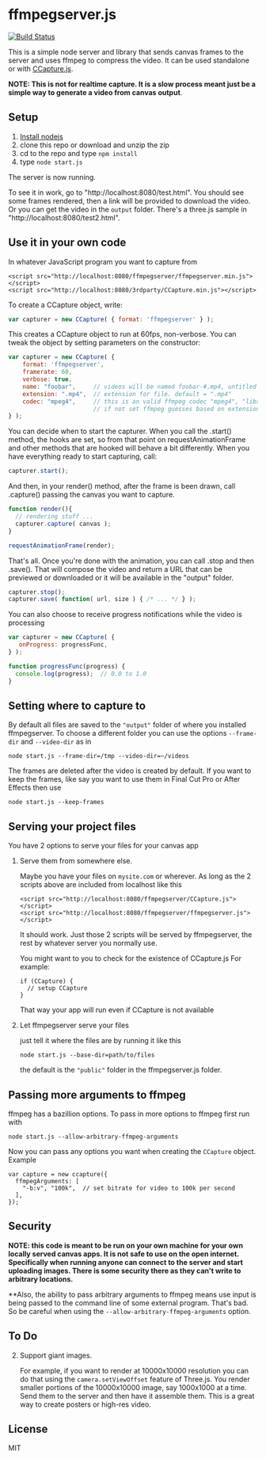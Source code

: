 ﻿# ffmpegserver.js

[![Build Status](https://travis-ci.org/greggman/ffmpegserver.js.svg?branch=master)](https://travis-ci.org/greggman/ffmpegserver.js)

This is a simple node server and library that sends canvas frames to the server and uses ffmpeg to compress the video.
It can be used standalone or with [CCapture.js](https://github.com/spite/ccapture.js).

**NOTE: This is not for realtime capture. It is a slow process meant just be a simple way to generate a video from canvas output**.

## Setup

1.  [Install nodejs](http://nodejs.org/download)
2.  clone this repo or download and unzip the zip
3.  cd to the repo and type `npm install`
4.  type `node start.js`

The server is now running.

To see it in work, go to "http://localhost:8080/test.html". You should see some frames rendered, then a link will
be provided to download the video. Or you can get the video in the `output` folder. There's a three.js sample in
"http://localhost:8080/test2.html".

## Use it in your own code

In whatever JavaScript program you want to capture from

```
<script src="http://localhost:8080/ffmpegserver/ffmpegserver.min.js"></script>
<script src="http://localhost:8080/3rdparty/CCapture.min.js"></script>
```

To create a CCapture object, write:

```js
var capturer = new CCapture( { format: 'ffmpegserver' } );
```

This creates a CCapture object to run at 60fps, non-verbose.
You can tweak the object by setting parameters on the constructor:

```js
var capturer = new CCapture( {
    format: 'ffmpegserver',
    framerate: 60,
    verbose: true,
    name: "foobar",     // videos will be named foobar-#.mp4, untitled if not set.
    extension: ".mp4",  // extension for file. default = ".mp4"
    codec: "mpeg4",     // this is an valid ffmpeg codec "mpeg4", "libx264", "flv1", etc...
                        // if not set ffmpeg guesses based on extension.
} );
```

You can decide when to start the capturer. When you call the .start() method,
the hooks are set, so from that point on requestAnimationFrame and other methods
that are hooked will behave a bit differently. When you have everything ready to start capturing, call:

```js
capturer.start();
```

And then, in your render() method, after the frame is been drawn, call .capture() passing the canvas you want to capture.

```js
function render(){
  // rendering stuff ...
  capturer.capture( canvas );
}

requestAnimationFrame(render);
```

That's all. Once you're done with the animation, you can call .stop and then .save().
That will compose the video and return a URL that can be previewed or downloaded or
it will be available in the "output" folder.

```js
capturer.stop();
capturer.save( function( url, size ) { /* ... */ } );
```

You can also choose to receive progress notifications while the video is processing

```js
var capturer = new CCapture( {
   onProgress: progressFunc,
} );

function progressFunc(progress) {
  console.log(progress);  // 0.0 to 1.0
}
```

## Setting where to capture to

By default all files are saved to the `"output"` folder of where you installed ffmpegserver.
To choose a different folder you can use the options `--frame-dir` and `--video-dir`
as in

    node start.js --frame-dir=/tmp --video-dir=~/videos

The frames are deleted after the video is created by default. If you want to keep
the frames, like say you want to use them in Final Cut Pro or After Effects then
use

    node start.js --keep-frames

## Serving your project files

You have 2 options to serve your files for your canvas app

1.  Serve them from somewhere else.

    Maybe you have your files on `mysite.com` or wherever. As long as the 2 scripts
    above are included from localhost like this

        <script src="http://localhost:8080/ffmpegserver/CCapture.js"></script>
        <script src="http://localhost:8080/ffmpegserver/ffmpegserver.js"></script>

    It should work. Just those 2 scripts will be served by ffmpegserver, the rest
    by whatever server you normally use.

    You might want to you to check for the existence of CCapture.js
    For example:

        if (CCapture) {
          // setup CCapture
        }

    That way your app will run even if CCapture is not available

2.  Let ffmpegserver serve your files

    just tell it where the files are by running it like this

        node start.js --base-dir=path/to/files

    the default is the `"public"` folder in the ffmpegserver.js folder.

## Passing more arguments to ffmpeg

ffmpeg has a bazillion options. To pass in more options to ffmpeg first run
with

    node start.js --allow-arbitrary-ffmpeg-arguments

Now you can pass any options you want when creating the `CCapture` object. Example

    var capture = new ccapture({
      ffmpegArguments: [
        "-b:v", "100k",  // set bitrate for video to 100k per second
      ],
    });

## Security

**NOTE: this code is meant to be run on your own machine for your own
locally served canvas apps. It is not safe to use on the open internet.
Specifically when running anyone can connect to the server and start
uploading images. There is some security there as they can't write
to arbitrary locations.**

**Also, the ability to pass arbitrary arguments
to ffmpeg means use input is being passed to the command line of some
external program. That's bad. So be careful when using the
`--allow-arbitrary-ffmpeg-arguments` option.

## To Do

2.  Support giant images.

    For example, if you want to render at 10000x10000 resolution you can do that
    using the `camera.setViewOffset` feature of Three.js. You render smaller
    portions of the 10000x10000 image, say 1000x1000 at a time. Send them
    to the server and then have it assemble them. This is a great way to create
    posters or high-res video.

## License

MIT 



